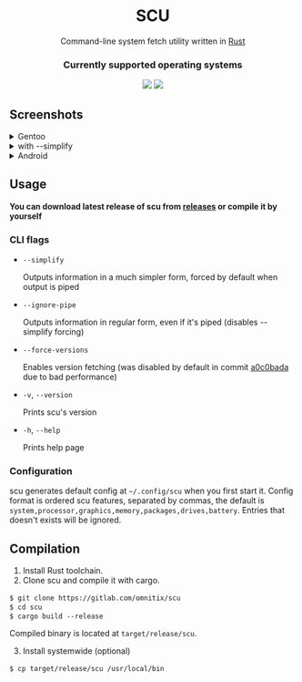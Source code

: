 <div align="center">
  
# SCU
Command-line system fetch utility written in [Rust](https://www.rust-lang.org)

### Currently supported operating systems
<img src="https://img.shields.io/badge/Linux-FCC624?style=for-the-badge&logo=linux&logoColor=black">
<img src="https://img.shields.io/badge/Android-3DDC84?style=for-the-badge&logo=android&logoColor=white">

</div>

## Screenshots
<details height="100px"><summary>Gentoo</summary>
<div>

![gentoo](images/gentoo.png)
</div>
</details>
<details height="100px"><summary>with --simplify</summary>
<div>

![manjaro](images/gentoo_simplify.png)
</div>
</details>
<details height="100px"><summary>Android</summary>
<div>

> Running in termux

![android](images/android.jpg)
</div>
</details>

## Usage

**You can download latest release of scu from [releases](https://gitlab.com/omnitix/scu/-/releases) or compile it by yourself**

### CLI flags

* `--simplify`

  Outputs information in a much simpler form, forced by default when output is piped
* `--ignore-pipe`

  Outputs information in regular form, even if it's piped (disables --simplify forcing)
* `--force-versions`

  Enables version fetching (was disabled by default in commit [a0c0bada](https://gitlab.com/omnitix/scu/-/commit/a0c0badaa2b506496558797c3a02957ece0f3ff9#9541a669da5368e41d92810535106685569e34d0_54_52) due to bad performance)
* `-v`, `--version`

  Prints scu's version

* `-h`, `--help`

  Prints help page

### Configuration

scu generates default config at `~/.config/scu` when you first start it.
Config format is ordered scu features, separated by commas, the default is `system,processor,graphics,memory,packages,drives,battery`.
Entries that doesn't exists will be ignored.

## Compilation

1. Install Rust toolchain.
2. Clone scu and compile it with cargo.

``` shell
$ git clone https://gitlab.com/omnitix/scu
$ cd scu
$ cargo build --release
```

Compiled binary is located at `target/release/scu`.

3. Install systemwide (optional)
```
$ cp target/release/scu /usr/local/bin
```